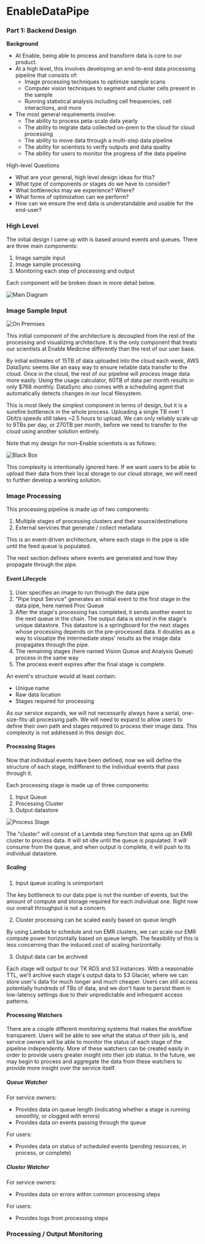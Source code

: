 # EnableDataPipe

### Part 1: Backend Design

**Background**
* At Enable, being able to process and transform data is core to our product.
* At a high level, this involves developing an end-to-end data processing pipeline that
consists of:
  * Image processing techniques to optimize sample scans
  * Computer vision techniques to segment and cluster cells present in the sample
  * Running statistical analysis including cell frequencies, cell interactions, and more
* The most general requirements involve:
  * The ability to process peta-scale data yearly
  * The ability to migrate data collected on-prem to the cloud for cloud processing
  * The ability to move data through a multi-step data pipeline
  * The ability for scientists to verify outputs and data quality
  * The ability for users to monitor the progress of the data pipeline

High-level Questions
* What are your general, high level design ideas for this?
* What type of components or stages do we have to consider?
* What bottlenecks may we experience? Where?
* What forms of optimization can we perform?
* How can we ensure the end data is understandable and usable for the end-user?

### High Level

The initial design I came up with is based around events and queues. There are three main components:
1. Image sample input
2. Image sample processing
3. Monitoring each step of processing and output

Each component will be broken down in more detail below.

![Main Diagram](images/main_diagram.png)

### Image Sample Input

![On Premises](images/on_prem_diagram.png)

This initial component of the architecture is decoupled from the rest of the processing and visualizing architecture. 
It is the only component that treats our scientists at Enable Medicine differently than the rest of our user base.

By initial estimates of 15TB of data uploaded into the cloud each week, AWS DataSync seems like an easy way to ensure reliable data transfer to the cloud. Once in the cloud, the rest of our pipeline will process image data more easily. Using the usage calculator, 60TB of data per month results in only $768 monthly. DataSync also comes with a scheduling agent that automatically detects changes in our local filesystem. 

This is most likely the simplest component in terms of design, but it is a surefire bottleneck in the whole process. 
Uploading a single TB over 1 Gbit/s speeds still takes ~2.5 hours to upload.
We can only reliably scale up to 9TBs per day, or 270TB per month, before we need to transfer to the cloud using another solution entirely.

Note that my design for non-Enable scientists is as follows:

![Black Box](images/black_box_diagram.png)

This complexity is intentionally ignored here. If we want users to be able to upload their data from their local storage to our cloud storage, we will need to further develop a working solution.

### Image Processing

This processing pipeline is made up of two components:
1. Multiple stages of processing clusters and their source/destinations
1. External services that generate / collect metadata

This is an event-driven architecture, where each stage in the pipe is idle until the feed queue is populated.

The next section defines where events are generated and how they propagate through the pipe.

#### Event Lifecycle
1. User specifies an image to run through the data pipe
2. "Pipe Input Service" generates an initial event to the first stage in the data pipe, here named Proc Queue
3. After the stage's processing has completed, it sends another event to the next queue in the chain. The output data is stored in the stage's unique datastore. This datastore is a springboard for the next stages whose processing depends on the pre-processed data. It doubles as a way to visualize the intermediate steps' results as the image data propagates through the pipe.
4. The remaining stages (here named Vision Queue and Analysis Queue) process in the same way
5. The process event expires after the final stage is complete.

An event's structure would at least contain:
* Unique name
* Raw data location
* Stages required for processing

As our service expands, we will not necessarily always have a serial, one-size-fits-all processing path. We will need to expand to allow users to define their own path and stages required to process their image data. This complexity is not addressed in this design doc.

#### Processing Stages
Now that individual events have been defined, now we will define the structure of each stage, indifferent to the individual events that pass through it.

Each processing stage is made up of three components:
1. Input Queue
2. Processing Cluster
3. Output datastore

![Process Stage](images/process_stage.png)

The "cluster" will consist of a Lambda step function that spins up an EMR cluster to process data. It will sit idle until the queue is populated. It will consume from the queue, and when output is complete, it will push to its individual datastore.

##### Scaling
1. Input queue scaling is unimportant

The key bottleneck to our data pipe is not the number of events, but the amount of compute and storage required for each individual one. Right now our overall throughput is not a concern.

2. Cluster processing can be scaled easily based on queue length

By using Lambda to schedule and run EMR clusters, we can scale our EMR compute power horizontally based on queue length. The feasibility of this is less concerning than the induced cost of scaling horizontally.

3. Output data can be archived

Each stage will output to our TK RDS and S3 instances. With a reasonable TTL, we'll archive each stage's output data to S3 Glacier, where we can store user's data for much longer and much cheaper. Users can still access potentially hundreds of TBs of data, and we don't have to persist them in low-latency settings due to their unpredictable and infrequent access patterns.

#### Processing Watchers
There are a couple different monitoring systems that makes the workflow transparent. Users will be able to see what the status of their job is, and service owners will be able to monitor the status of each stage of the pipeline independently. More of these watchers can be created easily in order to provide users greater insight into their job status. In the future, we may begin to process and aggregate the data from these watchers to provide more insight over the service itself.

##### Queue Watcher

For service owners:
* Provides data on queue length (indicating whether a stage is running smoothly, or clogged with errors)
* Provides data on events passing through the queue

For users:
* Provides data on status of scheduled events (pending resources, in process, or complete)

##### Cluster Watcher

For service owners:
* Provides data on errors within common processing steps

For users:
* Provides logs from processing steps

### Processing / Output Monitoring